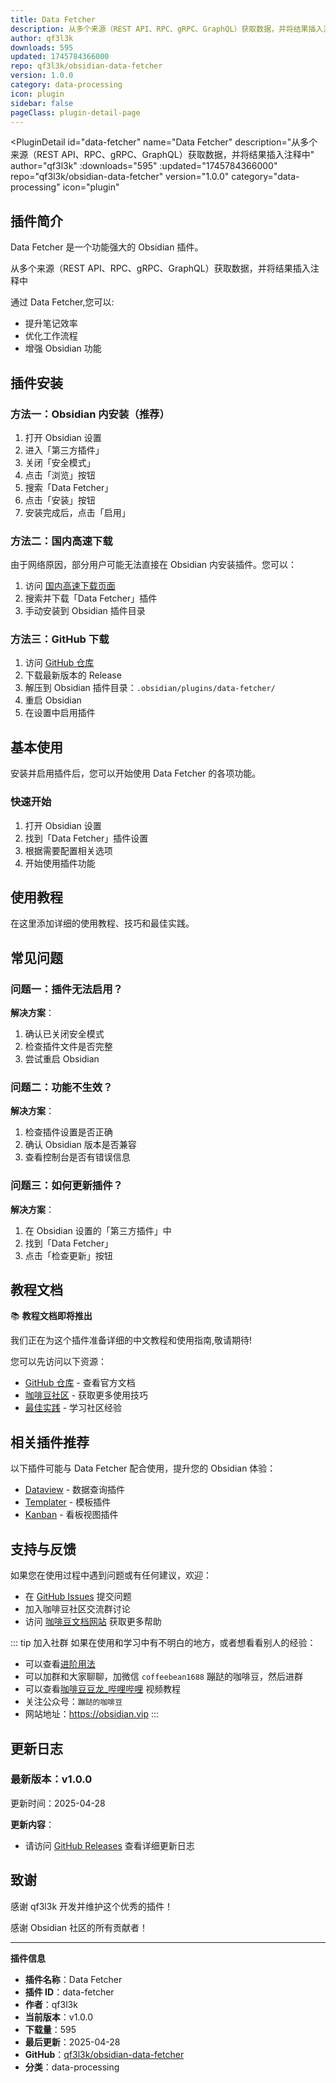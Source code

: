 ```yaml
---
title: Data Fetcher
description: 从多个来源（REST API、RPC、gRPC、GraphQL）获取数据，并将结果插入注释中
author: qf3l3k
downloads: 595
updated: 1745784366000
repo: qf3l3k/obsidian-data-fetcher
version: 1.0.0
category: data-processing
icon: plugin
sidebar: false
pageClass: plugin-detail-page
---
```


<PluginDetail
  id="data-fetcher"
  name="Data Fetcher"
  description="从多个来源（REST API、RPC、gRPC、GraphQL）获取数据，并将结果插入注释中"
  author="qf3l3k"
  :downloads="595"
  :updated="1745784366000"
  repo="qf3l3k/obsidian-data-fetcher"
  version="1.0.0"
  category="data-processing"
  icon="plugin"
>

<!-- AUTO_GENERATED_START -->
## 插件简介

Data Fetcher 是一个功能强大的 Obsidian 插件。

从多个来源（REST API、RPC、gRPC、GraphQL）获取数据，并将结果插入注释中

通过 Data Fetcher,您可以:

- 提升笔记效率
- 优化工作流程
- 增强 Obsidian 功能

<!-- AUTO_GENERATED_END -->

<!-- AUTO_GENERATED_START -->
## 插件安装

### 方法一：Obsidian 内安装（推荐）

1. 打开 Obsidian 设置
2. 进入「第三方插件」
3. 关闭「安全模式」
4. 点击「浏览」按钮
5. 搜索「Data Fetcher」
6. 点击「安装」按钮
7. 安装完成后，点击「启用」

### 方法二：国内高速下载

由于网络原因，部分用户可能无法直接在 Obsidian 内安装插件。您可以：

1. 访问 [国内高速下载页面](/zh/documentation/obsidian-plugins-download.html)
2. 搜索并下载「Data Fetcher」插件
3. 手动安装到 Obsidian 插件目录

### 方法三：GitHub 下载

1. 访问 [GitHub 仓库](https://github.com/qf3l3k/obsidian-data-fetcher)
2. 下载最新版本的 Release
3. 解压到 Obsidian 插件目录：`.obsidian/plugins/data-fetcher/`
4. 重启 Obsidian
5. 在设置中启用插件

## 基本使用

安装并启用插件后，您可以开始使用 Data Fetcher 的各项功能。

### 快速开始

1. 打开 Obsidian 设置
2. 找到「Data Fetcher」插件设置
3. 根据需要配置相关选项
4. 开始使用插件功能

<!-- AUTO_GENERATED_END -->

<!-- CUSTOM_CONTENT_START:tutorial -->
## 使用教程

在这里添加详细的使用教程、技巧和最佳实践。

<!-- CUSTOM_CONTENT_END:tutorial -->

<!-- SHARED_CONTENT_START -->
## 常见问题

### 问题一：插件无法启用？

**解决方案**：
1. 确认已关闭安全模式
2. 检查插件文件是否完整
3. 尝试重启 Obsidian

### 问题二：功能不生效？

**解决方案**：
1. 检查插件设置是否正确
2. 确认 Obsidian 版本是否兼容
3. 查看控制台是否有错误信息

### 问题三：如何更新插件？

**解决方案**：
1. 在 Obsidian 设置的「第三方插件」中
2. 找到「Data Fetcher」
3. 点击「检查更新」按钮

## 教程文档

📚 **教程文档即将推出**

我们正在为这个插件准备详细的中文教程和使用指南,敬请期待!

您可以先访问以下资源：
- [GitHub 仓库](https://github.com/qf3l3k/obsidian-data-fetcher) - 查看官方文档
- [咖啡豆社区](/zh/bases/) - 获取更多使用技巧
- [最佳实践](/zh/best-practices/) - 学习社区经验

## 相关插件推荐

以下插件可能与 Data Fetcher 配合使用，提升您的 Obsidian 体验：

- [Dataview](/zh/plugins/dataview.html) - 数据查询插件
- [Templater](/zh/plugins/templater-obsidian.html) - 模板插件
- [Kanban](/zh/plugins/obsidian-kanban.html) - 看板视图插件

## 支持与反馈

如果您在使用过程中遇到问题或有任何建议，欢迎：

- 在 [GitHub Issues](https://github.com/qf3l3k/obsidian-data-fetcher/issues) 提交问题
- 加入咖啡豆社区交流群讨论
- 访问 [咖啡豆文档网站](https://obsidian.vip) 获取更多帮助

::: tip 加入社群
如果在使用和学习中有不明白的地方，或者想看看别人的经验：
- 可以查看[进阶用法](/zh/advanced)
- 可以加群和大家聊聊，加微信 `coffeebean1688` 蹦跶的咖啡豆，然后进群
- 可以查看[咖啡豆豆龙_哔哩哔哩](https://space.bilibili.com/618777356) 视频教程
- 关注公众号：`蹦跶的咖啡豆`
- 网站地址：https://obsidian.vip
:::
<!-- SHARED_CONTENT_END -->

<!-- AUTO_GENERATED_START -->
## 更新日志

### 最新版本：v1.0.0

更新时间：2025-04-28

**更新内容**：
- 请访问 [GitHub Releases](https://github.com/qf3l3k/obsidian-data-fetcher/releases) 查看详细更新日志

## 致谢

感谢 qf3l3k 开发并维护这个优秀的插件！

感谢 Obsidian 社区的所有贡献者！

---

**插件信息**
- **插件名称**：Data Fetcher
- **插件 ID**：data-fetcher
- **作者**：qf3l3k
- **当前版本**：v1.0.0
- **下载量**：595
- **最后更新**：2025-04-28
- **GitHub**：[qf3l3k/obsidian-data-fetcher](https://github.com/qf3l3k/obsidian-data-fetcher)
- **分类**：data-processing
<!-- AUTO_GENERATED_END -->

</PluginDetail>

